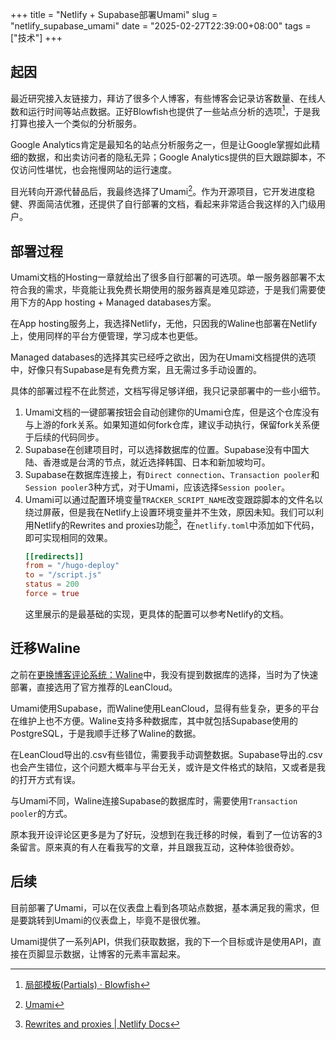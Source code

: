 +++
title = "Netlify + Supabase部署Umami"
slug = "netlify_supabase_umami"
date = "2025-02-27T22:39:00+08:00"
tags = ["技术"]
+++
## 起因
最近研究接入友链接力，拜访了很多个人博客，有些博客会记录访客数量、在线人数和运行时间等站点数据。正好Blowfish也提供了一些站点分析的选项[^1]，于是我打算也接入一个类似的分析服务。

Google Analytics肯定是最知名的站点分析服务之一，但是让Google掌握如此精细的数据，和出卖访问者的隐私无异；Google Analytics提供的巨大跟踪脚本，不仅访问性堪忧，也会拖慢网站的运行速度。

目光转向开源代替品后，我最终选择了Umami[^2]。作为开源项目，它开发进度稳健、界面简洁优雅，还提供了自行部署的文档，看起来非常适合我这样的入门级用户。

## 部署过程

Umami文档的Hosting一章就给出了很多自行部署的可选项。单一服务器部署不太符合我的需求，毕竟能让我免费长期使用的服务器真是难见踪迹，于是我们需要使用下方的App hosting + Managed databases方案。

在App hosting服务上，我选择Netlify，无他，只因我的Waline也部署在Netlify上，使用同样的平台方便管理，学习成本也更低。

Managed databases的选择其实已经呼之欲出，因为在Umami文档提供的选项中，好像只有Supabase是有免费方案，且无需过多手动设置的。

具体的部署过程不在此赘述，文档写得足够详细，我只记录部署中的一些小细节。

1. Umami文档的一键部署按钮会自动创建你的Umami仓库，但是这个仓库没有与上游的fork关系。如果知道如何fork仓库，建议手动执行，保留fork关系便于后续的代码同步。
2. Supabase在创建项目时，可以选择数据库的位置。Supabase没有中国大陆、香港或是台湾的节点，就近选择韩国、日本和新加坡均可。
3. Supabase在数据库连接上，有`Direct connection`、`Transaction pooler`和`Session pooler`3种方式，对于Umami，应该选择`Session pooler`。
4. Umami可以通过配置环境变量`TRACKER_SCRIPT_NAME`改变跟踪脚本的文件名以绕过屏蔽，但是我在Netlify上设置环境变量并不生效，原因未知。我们可以利用Netlify的Rewrites and proxies功能[^3]，在`netlify.toml`中添加如下代码，即可实现相同的效果。
    ```toml
    [[redirects]]
    from = "/hugo-deploy"
    to = "/script.js"
    status = 200
    force = true
    ```
    这里展示的是最基础的实现，更具体的配置可以参考Netlify的文档。

## 迁移Waline

之前在[更换博客评论系统：Waline](/post/waline/)中，我没有提到数据库的选择，当时为了快速部署，直接选用了官方推荐的LeanCloud。

Umami使用Supabase，而Waline使用LeanCloud，显得有些复杂，更多的平台在维护上也不方便。Waline支持多种数据库，其中就包括Supabase使用的PostgreSQL，于是我顺手迁移了Waline的数据。

在LeanCloud导出的.csv有些错位，需要我手动调整数据。Supabase导出的.csv也会产生错位，这个问题大概率与平台无关，或许是文件格式的缺陷，又或者是我的打开方式有误。

与Umami不同，Waline连接Supabase的数据库时，需要使用`Transaction pooler`的方式。

原本我开设评论区更多是为了好玩，没想到在我迁移的时候，看到了一位访客的3条留言。原来真的有人在看我写的文章，并且跟我互动，这种体验很奇妙。

## 后续

目前部署了Umami，可以在仪表盘上看到各项站点数据，基本满足我的需求，但是要跳转到Umami的仪表盘上，毕竟不是很优雅。

Umami提供了一系列API，供我们获取数据，我的下一个目标或许是使用API，直接在页脚显示数据，让博客的元素丰富起来。

[^1]:[局部模板(Partials) · Blowfish](https://blowfish.page/zh-cn/docs/partials/)
[^2]:[Umami](https://umami.is/)
[^3]:[Rewrites and proxies | Netlify Docs](https://docs.netlify.com/routing/redirects/rewrites-proxies/)